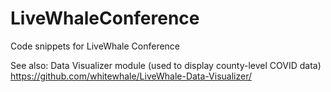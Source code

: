 # LiveWhaleConference
Code snippets for LiveWhale Conference

See also: Data Visualizer module (used to display county-level COVID data)
https://github.com/whitewhale/LiveWhale-Data-Visualizer/
